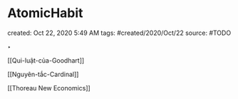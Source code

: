 # AtomicHabit

created: Oct 22, 2020 5:49 AM
tags: #created/2020/Oct/22
source: #TODO

‣ 

[[Qui-luật-của-Goodhart]] 

[[Nguyên-tắc-Cardinal]] 

[[Thoreau New Economics]]